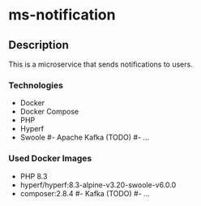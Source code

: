 # ms-notification

## Description

This is a microservice that sends notifications to users.

### Technologies

- Docker
- Docker Compose
- PHP
- Hyperf
- Swoole
#- Apache Kafka (TODO)
#- ...

### Used Docker Images

- PHP 8.3
- hyperf/hyperf:8.3-alpine-v3.20-swoole-v6.0.0
- composer:2.8.4
#- Kafka (TODO)
#- ...